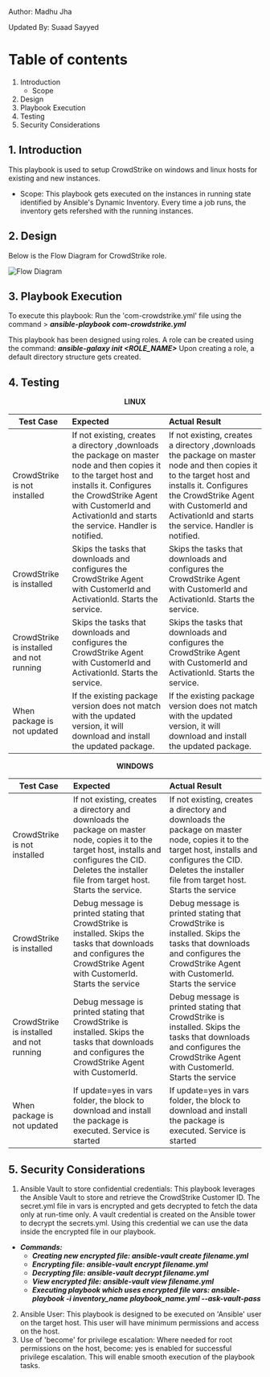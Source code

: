 Author: Madhu Jha

Updated By: Suaad Sayyed

# Table of contents
1. Introduction
   - Scope
2. Design
3. Playbook Execution
4. Testing
5. Security Considerations

## 1. Introduction
This playbook is used to setup CrowdStrike on windows and linux hosts for existing and new instances.
- Scope: This playbook gets executed on the instances in running state identified by Ansible's Dynamic Inventory. Every time a job runs, the inventory gets refershed with the running instances.

## 2. Design
Below is the Flow Diagram for CrowdStrike role.

![Flow Diagram](https://github.build.ge.com/gp-ansible/gp-ea-playbooks/blob/master/compliance/roles/Images/CrowdStrike_FC.png)

## 3. Playbook Execution
 To execute this playbook: Run the 'com-crowdstrike.yml' file using the command > ***ansible-playbook com-crowdstrike.yml***

This playbook has been designed using roles. 
A role can be created using the command: ***ansible-galaxy init <ROLE_NAME>***
Upon creating a role, a default directory structure gets created.

## 4. Testing 

<p align="center"><strong>LINUX</strong></p>

| Test Case                                | Expected                                                                                                                                                                                                                                               | Actual Result                                                                                                                                                                                                                                        |   
| -----------------------------------------|:-------------------------------------------------------------------------------------------------------------------------------------------------------------------------------------------------------------------------------------------------------|:-----------------------------------------------------------------------------------------------------------------------------------------------------------------------------------------------------------------------------------------------------|
| CrowdStrike is not installed             | If not existing, creates a directory ,downloads the package on master node and then copies it to the target host and installs it. Configures the CrowdStrike Agent with CustomerId and ActivationId and starts the service. Handler is notified.       | If not existing, creates a directory ,downloads the package on master node and then copies it to the target host and installs it. Configures the CrowdStrike Agent with CustomerId and ActivationId and starts the service. Handler is notified.     |
| CrowdStrike is installed                 | Skips the tasks that downloads and configures the CrowdStrike Agent with CustomerId and ActivationId. Starts the service.                                                                                                                              | Skips the tasks that downloads and configures the CrowdStrike Agent with CustomerId and ActivationId. Starts the service.                                                                                                                            |
| CrowdStrike is installed and not running | Skips the tasks that downloads and configures the CrowdStrike Agent with CustomerId and ActivationId. Starts the service.                                                                                                                              | Skips the tasks that downloads and configures the CrowdStrike Agent with CustomerId and ActivationId. Starts the service.                                                                                                                            |           
| When package is not updated              | If the existing package version does not match with the updated version, it will download and install the updated package.                                                                                                                             | If the existing package version does not match with the updated version, it will download and install the updated package.              

<p align="center"><strong>WINDOWS</strong></p>

| Test Case                                | Expected                                                                                                                                                                                                                                               | Actual Result                                                                                                                                                                                                     |   
| -----------------------------------------|:-------------------------------------------------------------------------------------------------------------------------------------------------------------------------------------------------------------------------------------------------------|:------------------------------------------------------------------------------------------------------------------------------------------------------------------------------------------------------------------|
| CrowdStrike is not installed             | If not existing, creates a directory and downloads the package on master node, copies it to the target host, installs and configures the CID. Deletes the installer file from target host. Starts the service.                                         | If not existing, creates a directory and downloads the package on master node, copies it to the target host, installs and configures the CID. Deletes the installer file from target host. Starts the service     |
| CrowdStrike is installed                 | Debug message is printed stating that CrowdStrike is installed. Skips the tasks that downloads and configures the CrowdStrike Agent with CustomerId. Starts the service                                                                                | Debug message is printed stating that CrowdStrike is installed. Skips the tasks that downloads and configures the CrowdStrike Agent with CustomerId. Starts the service                                           |
| CrowdStrike is installed and not running | Debug message is printed stating that CrowdStrike is installed. Skips the tasks that downloads and configures the CrowdStrike Agent with CustomerId.                                                                                                   | Debug message is printed stating that CrowdStrike is installed. Skips the tasks that downloads and configures the CrowdStrike Agent with CustomerId. Starts the service                                           |  
| When package is not updated                                     | If update=yes in vars folder, the block to download and install the package is executed. Service is started                                                                                                                                            | If update=yes in vars folder, the block to download and install the package is executed. Service is started                                |

## 5. Security Considerations
1. Ansible Vault to store confidential credentials: This playbook leverages the Ansible Vault to store and retrieve the CrowdStrike Customer ID. The secret.yml file in vars is encrypted and gets decrypted to fetch the data only at run-time only. A vault credential is created on the Ansible tower to decrypt the secrets.yml. Using this credential we can use the data inside the encrypted file in our playbook. 
  - ***Commands:***
     - ***Creating new encrypted file: ansible-vault create filename.yml***
     - ***Encrypting file: ansible-vault encrypt filename.yml*** 
     - ***Decrypting file: ansible-vault decrypt filename.yml*** 
     - ***View encrypted file: ansible-vault view filename.yml***
     - ***Executing playbook which uses encrypted file vars: ansible-playbook -i inventory_name playbook_name.yml --ask-vault-pass***  
2. Ansible User: This playbook is designed to be executed on 'Ansible' user on the target host. This user will have minimum permissions and access on the host.
3. Use of 'become' for privilege escalation: Where needed for root permissions on the host, become: yes is enabled for successful privilege escalation. This will enable smooth execution of the playbook tasks.
